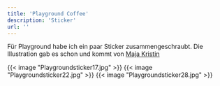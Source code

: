 ```yaml
---
title: 'Playground Coffee'
description: 'Sticker'
url: ''
---
```


Für Playground habe ich ein paar Sticker zusammengeschraubt. Die Illustration gab es schon und kommt von [Maja Kristin](https://www.maja-kristin-harden.com/)

{{< image "Playgroundsticker17.jpg" >}}
{{< image "Playgroundsticker22.jpg" >}}
{{< image "Playgroundsticker28.jpg" >}}
